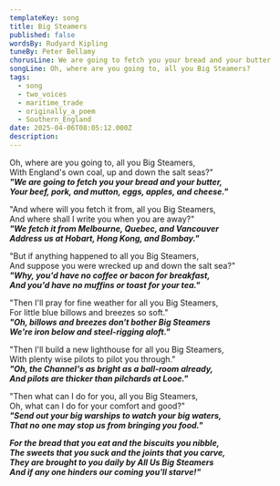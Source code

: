 ```yaml
---
templateKey: song
title: Big Steamers
published: false
wordsBy: Rudyard Kipling
tuneBy: Peter Bellamy
chorusLine: We are going to fetch you your bread and your butter
songLine: Oh, where are you going to, all you Big Steamers?
tags:
  - song
  - two_voices
  - maritime_trade
  - originally_a_poem
  - Southern_England
date: 2025-04-06T08:05:12.000Z
description: 
---
```

Oh, where are you going to, all you Big Steamers,\
With England's own coal, up and down the salt seas?"\
***"We are going to fetch you your bread and your butter,\
Your beef, pork, and mutton, eggs, apples, and cheese."***

"And where will you fetch it from, all you Big Steamers,\
And where shall I write you when you are away?"\
***"We fetch it from Melbourne, Quebec, and Vancouver\
Address us at Hobart, Hong Kong, and Bombay."***

"But if anything happened to all you Big Steamers,\
And suppose you were wrecked up and down the salt sea?"\
***"Why, you'd have no coffee or bacon for breakfast,\
And you'd have no muffins or toast for your tea."***

"Then I'll pray for fine weather for all you Big Steamers,\
For little blue billows and breezes so soft."\
***"Oh, billows and breezes don't bother Big Steamers\
We're iron below and steel-rigging aloft."***

"Then I'll build a new lighthouse for all you Big Steamers,\
With plenty wise pilots to pilot you through."\
***"Oh, the Channel's as bright as a ball-room already,\
And pilots are thicker than pilchards at Looe."***

"Then what can I do for you, all you Big Steamers,\
Oh, what can I do for your comfort and good?"\
***"Send out your big warships to watch your big waters,\
That no one may stop us from bringing you food."***

***For the bread that you eat and the biscuits you nibble,\
The sweets that you suck and the joints that you carve,\
They are brought to you daily by All Us Big Steamers\
And if any one hinders our coming you'll starve!"***
